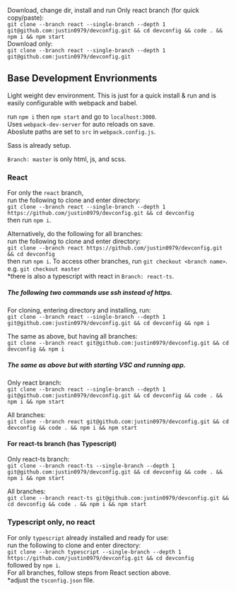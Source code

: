 Download, change dir, install and run Only react branch (for quick copy/paste):<br />
`git clone --branch react --single-branch --depth 1 git@github.com:justin0979/devconfig.git && cd devconfig && code . && npm i && npm start`
<br />
Download only:<br />
`git clone --branch react --single-branch --depth 1 git@github.com:justin0979/devconfig.git`

## Base Development Envrionments

Light weight dev environment. This is just for a quick install & run and is easily configurable with webpack and babel.

run `npm i` then `npm start` and go to `localhost:3000`.<br />
Uses `webpack-dev-server` for auto reloads on save.<br/>
Aboslute paths are set to `src` in `webpack.config.js`.

Sass is already setup.

`Branch: master` is only html, js, and scss.

### React

For only the `react` branch,<br />
run the following to clone and enter directory:<br />
`git clone --branch react --single-branch --depth 1 https://github.com/justin0979/devconfig.git && cd devconfig`
<br />
then run `npm i`.

Alternatively, do the following for all branches:<br />
run the following to clone and enter directory:<br />
`git clone --branch react https://github.com/justin0979/devconfig.git && cd devconfig`
<br />
then run `npm i`.
To access other branches, run `git checkout <branch name>`.<br />
e.g. `git checkout master`<br />
\*there is also a typescript with react in `Branch: react-ts`.

##### The following two commands use ssh instead of https.<br />

For cloning, entering directory and installing, run:<br />
`git clone --branch react --single-branch --depth 1 git@github.com:justin0979/devconfig.git && cd devconfig && npm i`
<br />

The same as above, but having all branches:<br />
`git clone --branch react git@github.com:justin0979/devconfig.git && cd devconfig && npm i`
<br />

##### The same as above but with starting VSC and running app.<br />

Only react branch:<br />
`git clone --branch react --single-branch --depth 1 git@github.com:justin0979/devconfig.git && cd devconfig && code . && npm i && npm start`
<br />

All branches:<br />
`git clone --branch react git@github.com:justin0979/devconfig.git && cd devconfig && code . && npm i && npm start`
<br />

#### For react-ts branch (has Typescript)<br />

Only react-ts branch:<br />
`git clone --branch react-ts --single-branch --depth 1 git@github.com:justin0979/devconfig.git && cd devconfig && code . && npm i && npm start`
<br />

All branches:<br />
`git clone --branch react-ts git@github.com:justin0979/devconfig.git && cd devconfig && code . && npm i && npm start`
<br />

### Typescript only, no react

For only `typescript` already installed and ready for use:<br />
run the following to clone and enter directory:<br />
`git clone --branch typescript --single-branch --depth 1 https://github.com/justin0979/devconfig.git && cd devconfig`
<br /> followed by `npm i`.<br />
For all branches, follow steps from React section above.<br />
\*adjust the `tsconfig.json` file.
